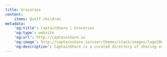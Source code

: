 ```yaml
---
title: Groceries
content:
    items: @self.children
metadata:
    'og:title': CaptainShare | Groceries
    'og:type': website
    'og:url': http://captainshare.io
    'og:image': http://captainshare.io/user/themes/stack/images/logo2000.png
    'og:description': CaptainShare is a curated directory of sharing economy resources to make & save money
---
```


